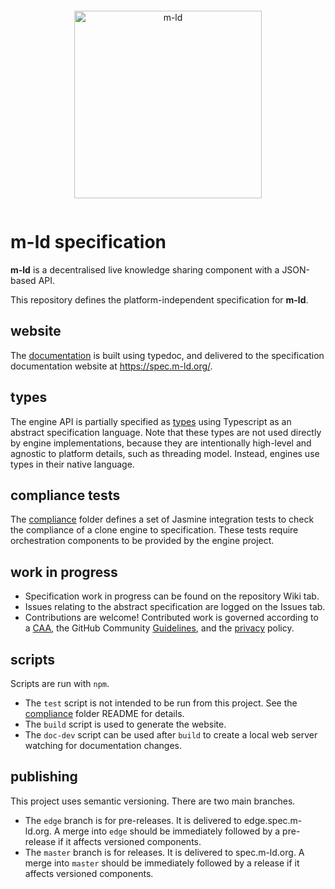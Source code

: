 <pre></pre>
<p align="center">
  <a href="https://m-ld.org/">
    <img alt="m-ld" src="https://m-ld.org/m-ld.svg" width="300em" />
  </a>
</p>
<pre></pre>

# **m-ld** specification
**m-ld** is a decentralised live knowledge sharing component with a JSON-based
API.

This repository defines the platform-independent specification for **m-ld**.

## website
The [documentation](./doc) is built using typedoc, and delivered to the
specification documentation website at https://spec.m-ld.org/.

## types
The engine API is partially specified as [types](./types/index.ts) using
Typescript as an abstract specification language. Note that these types are not
used directly by engine implementations, because they are intentionally
high-level and agnostic to platform details, such as threading model. Instead,
engines use types in their native language.

## compliance tests
The [compliance](./compliance) folder defines a set of Jasmine integration tests
to check the compliance of a clone engine to specification. These tests require
orchestration components to be provided by the engine project.

## work in progress
- Specification work in progress can be found on the repository Wiki tab.
- Issues relating to the abstract specification are logged on the Issues tab.
- Contributions are welcome! Contributed work is governed according to a
  [CAA](./CONTRIBUTING), the GitHub Community
  [Guidelines](https://docs.github.com/articles/github-community-guidelines),
  and the [privacy](https://m-ld.org/privacy/) policy.

## scripts
Scripts are run with `npm`.
- The `test` script is not intended to be run from this project. See the
  [compliance](./compliance) folder README for details.
- The `build` script is used to generate the website.
- The `doc-dev` script can be used after `build` to create a local web server
  watching for documentation changes.

## publishing
This project uses semantic versioning. There are two main branches.
- The `edge` branch is for pre-releases. It is delivered to edge.spec.m-ld.org.
  A merge into `edge` should be immediately followed by a pre-release if it
  affects versioned components.
- The `master` branch is for releases. It is delivered to spec.m-ld.org. A merge
  into `master` should be immediately followed by a release if it affects
  versioned components.
